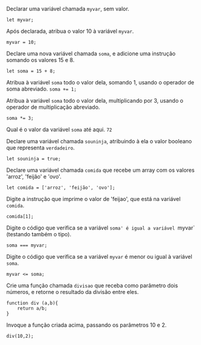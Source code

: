 Declarar uma variável chamada `myvar`, sem valor.

`let myvar;`

Após declarada, atribua o valor 10 à variável `myvar`.

`myvar = 10;`

Declare uma nova variável chamada `soma`, e adicione uma instrução somando os valores 15 e 8.

`let soma = 15 + 8;`

Atribua à variável `soma` todo o valor dela, somando 1, usando o operador de soma abreviado.
`soma += 1;`

Atribua à variável `soma` todo o valor dela, multiplicando por 3, usando o operador de multiplicação abreviado.

`soma *= 3;`

Qual é o valor da variável `soma` até aqui.
`72`

Declare uma variável chamada `souninja`, atribuindo à ela o valor booleano que representa `verdadeiro`.

`let souninja = true;`

Declare uma variável chamada `comida` que recebe um array com os valores 'arroz', 'feijão' e 'ovo'.

`let comida = ['arroz', 'feijão', 'ovo'];`

Digite a instrução que imprime o valor de 'feijao', que está na variável `comida`.

`comida[1];`

Digite o código que verifica se a variável `soma' é igual a variável `myvar` (testando também o tipo).

`soma === myvar;`

Digite o código que verifica se a variável `myvar` é menor ou igual à variável `soma`.

`myvar <= soma;`

Crie uma função chamada `divisao` que receba como parâmetro dois números, e retorne o resultado da divisão entre eles.

```
function div (a,b){
    return a/b;
}
```
Invoque a função criada acima, passando os parâmetros 10 e 2.

`div(10,2);`
